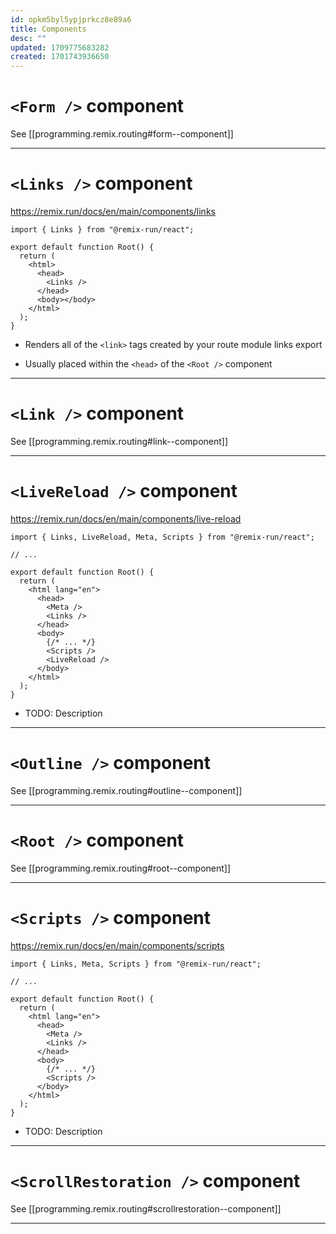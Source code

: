 ```yaml
---
id: opkm5byl5ypjprkcz8e89a6
title: Components
desc: ""
updated: 1709775683282
created: 1701743936650
---
```


# `<Form />` component

See [[programming.remix.routing#form--component]]

---

# `<Links />` component

<https://remix.run/docs/en/main/components/links>

```tsx
import { Links } from "@remix-run/react";

export default function Root() {
  return (
    <html>
      <head>
        <Links />
      </head>
      <body></body>
    </html>
  );
}
```

- Renders all of the `<link>` tags created by your route module links export

- Usually placed within the `<head>` of the `<Root />` component

---

# `<Link />` component

See [[programming.remix.routing#link--component]]

---

# `<LiveReload />` component

<https://remix.run/docs/en/main/components/live-reload>

```tsx
import { Links, LiveReload, Meta, Scripts } from "@remix-run/react";

// ...

export default function Root() {
  return (
    <html lang="en">
      <head>
        <Meta />
        <Links />
      </head>
      <body>
        {/* ... */}
        <Scripts />
        <LiveReload />
      </body>
    </html>
  );
}
```

- TODO: Description

---

# `<Outline />` component

See [[programming.remix.routing#outline--component]]

---

# `<Root />` component

See [[programming.remix.routing#root--component]]

---

# `<Scripts />` component

<https://remix.run/docs/en/main/components/scripts>

```tsx
import { Links, Meta, Scripts } from "@remix-run/react";

// ...

export default function Root() {
  return (
    <html lang="en">
      <head>
        <Meta />
        <Links />
      </head>
      <body>
        {/* ... */}
        <Scripts />
      </body>
    </html>
  );
}
```

- TODO: Description

---

# `<ScrollRestoration />` component

See [[programming.remix.routing#scrollrestoration--component]]

---
